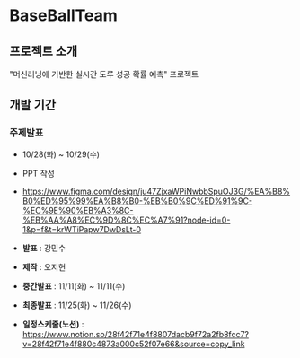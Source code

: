 # BaseBallTeam

## 프로젝트 소개
"머신러닝에 기반한 실시간 도루 성공 확률 예측" 프로젝트

## 개발 기간
### **주제발표** 
- 10/28(화) ~ 10/29(수)
- PPT 작성
- <https://www.figma.com/design/ju47ZjxaWPiNwbbSpuOJ3G/%EA%B8%B0%ED%95%99%EA%B8%B0-%EB%B0%9C%ED%91%9C-%EC%9E%90%EB%A3%8C-%EB%AA%A8%EC%9D%8C%EC%A7%91?node-id=0-1&p=f&t=krWTiPapw7DwDsLt-0>
  
- **발표** : 강민수
- **제작** : 오지현

- **중간발표** : 11/11(화) ~ 11/11(수)

- **최종발표** : 11/25(화) ~ 11/26(수)

- **일정스케줄(노션)** : <https://www.notion.so/28f42f71e4f8807dacb9f72a2fb8fcc7?v=28f42f71e4f880c4873a000c52f07e66&source=copy_link>
